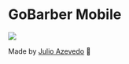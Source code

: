 # GoBarber Mobile

![](/src/assets/logo.svg)

Made by [Julio Azevedo](https://github.com/julioaze) :rocket:
